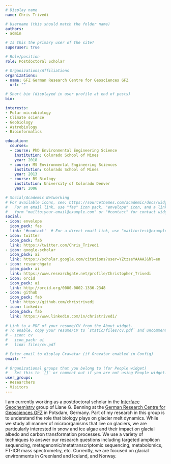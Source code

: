```yaml
---
# Display name
name: Chris Trivedi

# Username (this should match the folder name)
authors:
- admin

# Is this the primary user of the site?
superuser: true

# Role/position
role: Postdoctoral Scholar

# Organizations/Affiliations
organizations:
- name: GFZ German Research Centre for Geosciences GFZ
  url: ""

# Short bio (displayed in user profile at end of posts)
bio:

interests:
- Polar microbiology 
- Climate science
- Geobiology
- Astrobiology
- Bioinformatics

education:
  courses:
  - course: PhD Environmental Engineering Science
    institution: Colorado School of Mines
    year: 2018
  - course: MS Environmental Engineering Sciences
    institution: Colorado School of Mines
    year: 2013
  - course: BS Biology
    institution: University of Colorado Denver
    year: 2006

# Social/Academic Networking
# For available icons, see: https://sourcethemes.com/academic/docs/widgets/#icons
#   For an email link, use "fas" icon pack, "envelope" icon, and a link in the
#   form "mailto:your-email@example.com" or "#contact" for contact widget.
social:
- icon: envelope
  icon_pack: fas
  link: '#contact'  # For a direct email link, use "mailto:test@example.org".
- icon: twitter
  icon_pack: fab
  link: https://twitter.com/Chris_Trivedi
- icon: google-scholar
  icon_pack: ai
  link: https://scholar.google.com/citations?user=YZtzseYAAAAJ&hl=en
- icon: researchgate
  icon_pack: ai
  link: https://www.researchgate.net/profile/Christopher_Trivedi  
- icon: orcid
  icon_pack: ai
  link: http://orcid.org/0000-0002-1336-2348
- icon: github
  icon_pack: fab
  link: https://github.com/christrivedi
- icon: linkedin
  icon_pack: fab
  link: https://www.linkedin.com/in/christrivedi/
  
# Link to a PDF of your resume/CV from the About widget.
# To enable, copy your resume/CV to `static/files/cv.pdf` and uncomment the lines below.  
# - icon: cv
#   icon_pack: ai
#   link: files/cv.pdf

# Enter email to display Gravatar (if Gravatar enabled in Config)
email: ""
  
# Organizational groups that you belong to (for People widget)
#   Set this to `[]` or comment out if you are not using People widget.  
user_groups:
- Researchers
- Visitors
---
```


I am currently working as a postdoctoral scholar in the [Interface Geochemistry](https://www.gfz-potsdam.de/en/section/interface-geochemistry/overview/) group of Liane G. Benning at the [German Research Centre for Geosciences GFZ](https://www.gfz-potsdam.de/startseite/) in Potsdam, Germany. Part of my research in this group is to understand the role that biology plays on glacier melt dynamics. While we study all manner of microorganisms that live on glaciers, we are particularly interested in snow and ice algae and their impact on glacial albedo and carbon transformation processes. We use a variety of techniques to answer our research questions including targeted amplicon sequencing, metagenomic/metatranscriptomic sequencing, metabolomics, FT-ICR mass spectrometry, etc. Currently, we are focused on glacial environments in Greenland and Iceland, and Norway.
